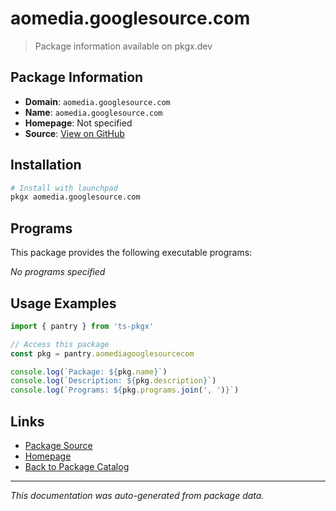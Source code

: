 # aomedia.googlesource.com

> Package information available on pkgx.dev

## Package Information

- **Domain**: `aomedia.googlesource.com`
- **Name**: `aomedia.googlesource.com`
- **Homepage**: Not specified
- **Source**: [View on GitHub](https://github.com/pkgxdev/pantry/tree/main/projects/aomedia.googlesource.com/package.yml)

## Installation

```bash
# Install with launchpad
pkgx aomedia.googlesource.com
```

## Programs

This package provides the following executable programs:

*No programs specified*

## Usage Examples

```typescript
import { pantry } from 'ts-pkgx'

// Access this package
const pkg = pantry.aomediagooglesourcecom

console.log(`Package: ${pkg.name}`)
console.log(`Description: ${pkg.description}`)
console.log(`Programs: ${pkg.programs.join(', ')}`)
```

## Links

- [Package Source](https://github.com/pkgxdev/pantry/tree/main/projects/aomedia.googlesource.com/package.yml)
- [Homepage](#)
- [Back to Package Catalog](../package-catalog.md)

---

*This documentation was auto-generated from package data.*
